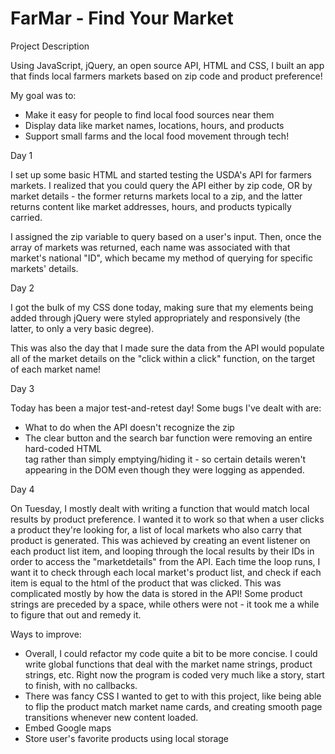 # FarMar - Find Your Market

Project Description

Using JavaScript, jQuery, an open source API, HTML and CSS, I built an app that finds local farmers markets based on zip code and product preference!

My goal was to:
  - Make it easy for people to find local food sources near them
  - Display data like market names, locations, hours, and products
  - Support small farms and the local food movement through tech!

Day 1

I set up some basic HTML and started testing the USDA's API for farmers markets. I realized that you could query the API either by zip code, OR by market details - the former returns markets local to a zip, and the latter returns content like market addresses, hours, and products typically carried.

I assigned the zip variable to query based on a user's input. Then, once the array of markets was returned, each name was associated with that market's national "ID", which became my method of querying for specific markets' details.

Day 2

I got the bulk of my CSS done today, making sure that my elements being added through jQuery were styled appropriately and responsively (the latter, to only a very basic degree).

This was also the day that I made sure the data from the API would populate all of the market details on the "click within a click" function, on the target of each market name!

Day 3

Today has been a major test-and-retest day! Some bugs I've dealt with are:
  - What to do when the API doesn't recognize the zip
  - The clear button and the search bar function were removing an entire hard-coded HTML <section> tag rather than simply emptying/hiding it - so certain details weren't appearing in the DOM even though they were logging as appended.

Day 4

On Tuesday, I mostly dealt with writing a function that would match local results by product preference. I wanted it to work so that when a user clicks a product they're looking for, a list of local markets who also carry that product is generated. This was achieved by creating an event listener on each product list item, and looping through the local results by their IDs in order to access the "marketdetails" from the API. Each time the loop runs, I want it to check through each local market's product list, and check if each item is equal to the html of the product that was clicked. This was complicated mostly by how the data is stored in the API! Some product strings are preceded by a space, while others were not - it took me a while to figure that out and remedy it.

Ways to improve:

  - Overall, I could refactor my code quite a bit to be more concise. I could write global functions that deal with the market name strings, product strings, etc. Right now the program is coded very much like a story, start to finish, with no callbacks.
  - There was fancy CSS I wanted to get to with this project, like being able to flip the product match market name cards, and creating smooth page transitions whenever new content loaded.
  - Embed Google maps
  - Store user's favorite products using local storage
